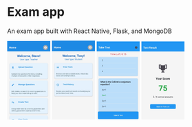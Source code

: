 # Exam app

An exam app built with React Native, Flask, and MongoDB

<p float="left">
    <img src="img/screenshot1.jpg" width="100">
    <img src="img/screenshot2.jpg" width="100">
    <img src="img/screenshot3.jpg" width="100">
    <img src="img/screenshot4.jpg" width="100">
</p>
